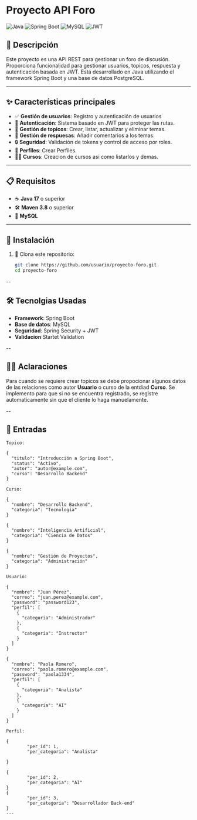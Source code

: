 # Proyecto API Foro

![Java](https://img.shields.io/badge/Java-ED8B00?style=for-the-badge&logo=java&logoColor=white)
![Spring Boot](https://img.shields.io/badge/Spring%20Boot-6DB33F?style=for-the-badge&logo=springboot&logoColor=white)
![MySQL](https://img.shields.io/badge/MySQL-4479A1?style=for-the-badge&logo=mysql&logoColor=white)
![JWT](https://img.shields.io/badge/JWT-black?style=for-the-badge&logo=JSON%20web%20tokens)

## 📝 Descripción

Este proyecto es una API REST para gestionar un foro de discusión. Proporciona funcionalidad para gestionar usuarios, topicos, respuesta y autenticación basada en JWT. Está desarrollado en Java utilizando el framework Spring Boot y una base de datos PostgreSQL.

---

## ✨ Características principales

- ✅ **Gestión de usuarios**: Registro y autenticación de usuarios
- 🔐 **Autenticación**: Sistema basado en JWT para proteger las rutas.
- 📂 **Gestión de topicos**: Crear, listar, actualizar y eliminar temas.
- 💬 **Gestión de respuesas**: Añadir comentarios a los temas.
- 🔒 **Seguridad**: Validación de tokens y control de acceso por roles.
- 📰 **Perfiles**: Crear Perfiles.
- 👨‍🎓 **Cursos**: Creacion de cursos asi como listarlos y demas.

---

## 📋 Requisitos

- ☕ **Java 17** o superior
- 🛠️ **Maven 3.8** o superior
- 🐬 **MySQL**

---

## 🚀 Instalación

1. 📂 Clona este repositorio:
   ```bash
   git clone https://github.com/usuario/proyecto-foro.git
   cd proyecto-foro
--

## 🛠️ Tecnolgias Usadas
- **Framework**: Spring Boot
- **Base de datos**: MySQL
- **Seguridad**: Spring Security + JWT
- **Validacion**:Startet Validation

--

## 👨‍💻 Aclaraciones
  Para cuando se requiere crear topicos se debe propocionar algunos datos de las relaciones como autor **Usuario** o 
  curso de la entdiad **Curso**. Se implemento para que si no se encuentra registrado, se registre automaticamente sin que
  el cliente lo haga manuelamente.

--

## 👀 Entradas
```
Topico: 

{
  "titulo": "Introducción a Spring Boot",
  "status": "Activo",
  "autor": "autor@example.com",
  "curso": "Desarrollo Backend"
}

Curso:

{
  "nombre": "Desarrollo Backend",
  "categoria": "Tecnología"
}

{
  "nombre": "Inteligencia Artificial",
  "categoria": "Ciencia de Datos"
}

{
  "nombre": "Gestión de Proyectos",
  "categoria": "Administración"
}

Usuario: 

{
  "nombre": "Juan Pérez",
  "correo": "juan.perez@example.com",
  "password": "password123",
  "perfil": [
    {
      "categoria": "Administrador"
    },
    {
      "categoria": "Instructor"
    }
  ]
}

{
  "nombre": "Paola Romero",
  "correo": "paola.romero@example.com",
  "password": "paola1334",
  "perfil": [
    {
      "categoria": "Analista"
    },
    {
      "categoria": "AI"
    }
  ]
}

Perfil: 

{
        "per_id": 1,
        "per_categoria": "Analista"

}

{
        "per_id": 2,
        "per_categoria": "AI"
}
{
        "per_id": 3,
        "per_categoria": "Desarrollador Back-end"
}
---
